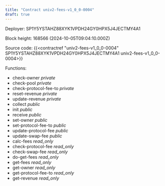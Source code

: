 ```yaml
---
title: "Contract univ2-fees-v1_0_0-0004"
draft: true
---
```

Deployer: SP1Y5YSTAHZ88XYK1VPDH24GY0HPX5J4JECTMY4A1


 



Block height: 168566 (2024-10-05T09:04:10.000Z)

Source code: {{<contractref "univ2-fees-v1_0_0-0004" SP1Y5YSTAHZ88XYK1VPDH24GY0HPX5J4JECTMY4A1 univ2-fees-v1_0_0-0004>}}

Functions:

* check-owner _private_
* check-pool _private_
* check-protocol-fee-to _private_
* reset-revenue _private_
* update-revenue _private_
* collect _public_
* init _public_
* receive _public_
* set-owner _public_
* set-protocol-fee-to _public_
* update-protocol-fee _public_
* update-swap-fee _public_
* calc-fees _read_only_
* check-protocol-fee _read_only_
* check-swap-fee _read_only_
* do-get-fees _read_only_
* get-fees _read_only_
* get-owner _read_only_
* get-protocol-fee-to _read_only_
* get-revenue _read_only_
